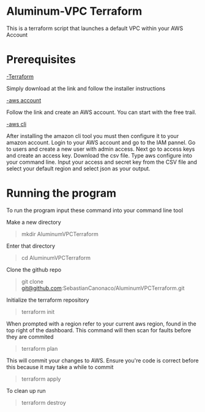 # Aluminum-VPC Terraform

This is a terraform script that launches a default VPC within your AWS Account
 
# Prerequisites

[-Terraform](https://www.terraform.io/downloads.html)

Simply download at the link and follow the installer instructions

[-aws account](https://aws.amazon.com/premiumsupport/knowledge-center/create-and-activate-aws-account/)

Follow the link and create an AWS account. You can start with the free trail.

[-aws cli ](https://docs.aws.amazon.com/cli/latest/userguide/install-cliv2.html)

After installing the amazon cli tool you must then configure it to your amazon account. Login to your AWS account and go to the IAM pannel. Go to users and create a new user with admin access. Next go to access keys and create an access key. Download the csv file. Type aws configure into your command line. Input your access and secret key from the CSV file and select your default region and select json as your output. 



# Running the program

To run the program input these command into your command line tool


Make a new directory

> mkdir AluminumVPCTerraform

Enter that directory

> cd AluminumVPCTerraform

Clone the github repo

> git clone git@github.com:SebastianCanonaco/AluminumVPCTerraform.git

Initialize the terraform repository

> terraform init

When prompted with a region refer to your current aws region, found in the top right of the dashboard. This command will then scan for faults before they are commited

> terraform plan

This will commit your changes to AWS. Ensure you're code is correct before this because it may take a while to commit

> terraform apply

To clean up run 

>terraform destroy
